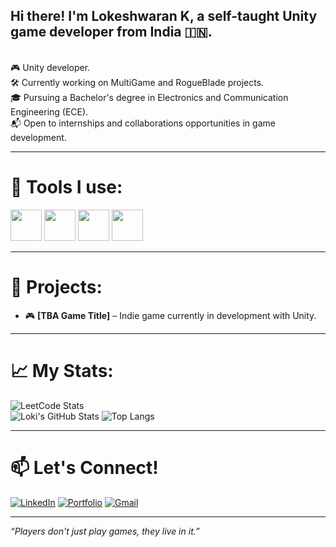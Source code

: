 ## Hi there! I'm **Lokeshwaran K**, a self-taught Unity game developer from India 🇮🇳.<br>
<br>
🎮 Unity developer.<br>
🛠 Currently working on MultiGame and RogueBlade projects.<br>
🎓 Pursuing a Bachelor's degree in Electronics and Communication Engineering (ECE).<br>
📬 Open to internships and collaborations opportunities in game development.

<br>

---

# 🧰 Tools I use:
<img heigth="50" width="50" src="https://img.icons8.com/?size=100&id=39848&format=png&color=ffffff" /> <img heigth="50" width="50" src="https://img.icons8.com/?size=100&id=65231&format=png&color=000000" /> <img heigth="50" width="50" src="https://img.icons8.com/?size=100&id=pNvuBsEVgVCG&format=png&color=000000"> <img heigth="50" width="50" src="https://img.icons8.com/?size=100&id=55205&format=png&color=ffffff">

---

# 🚀 Projects:
- 🎮 **[TBA Game Title]** – Indie game currently in development with Unity.

---

# 📈 My Stats:
![LeetCode Stats](https://leetcard.jacoblin.cool/lokeshwarank007?theme=dark&font=Noto%20Sans%20Armenian)<br>
![Loki's GitHub Stats](https://github-readme-stats.vercel.app/api?username=LokiGameDev&theme=dark&show_icons=true&hide_border=true&count_private=true)
![Top Langs](https://github-readme-stats.vercel.app/api/top-langs/?username=LokiGameDev&theme=dark&show_icons=true&hide_border=true&layout=compact)

---

# 📫 Let's Connect!
[![LinkedIn](https://img.shields.io/badge/-LinkedIn-0077B5?style=flat&logo=linkedin&logoColor=white)](https://www.linkedin.com/in/lokeshwarank)
[![Portfolio](https://img.shields.io/badge/-Portfolio-000000?style=flat&logo=github&logoColor=white)](https://lokeshwaran-k.vercel.app)
[![Gmail](https://img.shields.io/badge/Gmail-D14836?style=for-the-badge&logo=gmail&logoColor=white)](https://lokeshwarank007@gmail.com)

---

*“Players don't just play games, they live in it.”*
